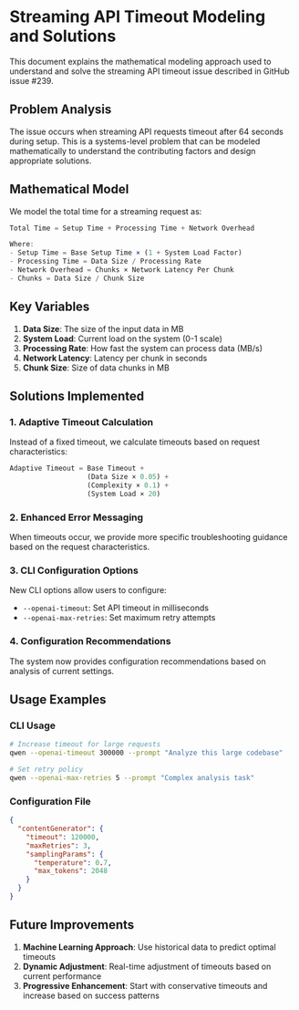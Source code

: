 # Streaming API Timeout Modeling and Solutions

This document explains the mathematical modeling approach used to understand and solve
the streaming API timeout issue described in GitHub issue #239.

## Problem Analysis

The issue occurs when streaming API requests timeout after 64 seconds during setup.
This is a systems-level problem that can be modeled mathematically to understand
the contributing factors and design appropriate solutions.

## Mathematical Model

We model the total time for a streaming request as:

```javascript
Total Time = Setup Time + Processing Time + Network Overhead

Where:
- Setup Time = Base Setup Time × (1 + System Load Factor)
- Processing Time = Data Size / Processing Rate
- Network Overhead = Chunks × Network Latency Per Chunk
- Chunks = Data Size / Chunk Size
```

## Key Variables

1. **Data Size**: The size of the input data in MB
2. **System Load**: Current load on the system (0-1 scale)
3. **Processing Rate**: How fast the system can process data (MB/s)
4. **Network Latency**: Latency per chunk in seconds
5. **Chunk Size**: Size of data chunks in MB

## Solutions Implemented

### 1. Adaptive Timeout Calculation

Instead of a fixed timeout, we calculate timeouts based on request characteristics:

```javascript
Adaptive Timeout = Base Timeout +
                   (Data Size × 0.05) +
                   (Complexity × 0.1) +
                   (System Load × 20)
```

### 2. Enhanced Error Messaging

When timeouts occur, we provide more specific troubleshooting guidance based on the
request characteristics.

### 3. CLI Configuration Options

New CLI options allow users to configure:

- `--openai-timeout`: Set API timeout in milliseconds
- `--openai-max-retries`: Set maximum retry attempts

### 4. Configuration Recommendations

The system now provides configuration recommendations based on analysis of current
settings.

## Usage Examples

### CLI Usage

```bash
# Increase timeout for large requests
qwen --openai-timeout 300000 --prompt "Analyze this large codebase"

# Set retry policy
qwen --openai-max-retries 5 --prompt "Complex analysis task"
```

### Configuration File

```json
{
  "contentGenerator": {
    "timeout": 120000,
    "maxRetries": 3,
    "samplingParams": {
      "temperature": 0.7,
      "max_tokens": 2048
    }
  }
}
```

## Future Improvements

1. **Machine Learning Approach**: Use historical data to predict optimal timeouts
2. **Dynamic Adjustment**: Real-time adjustment of timeouts based on
   current performance
3. **Progressive Enhancement**: Start with conservative timeouts and increase
   based on success patterns